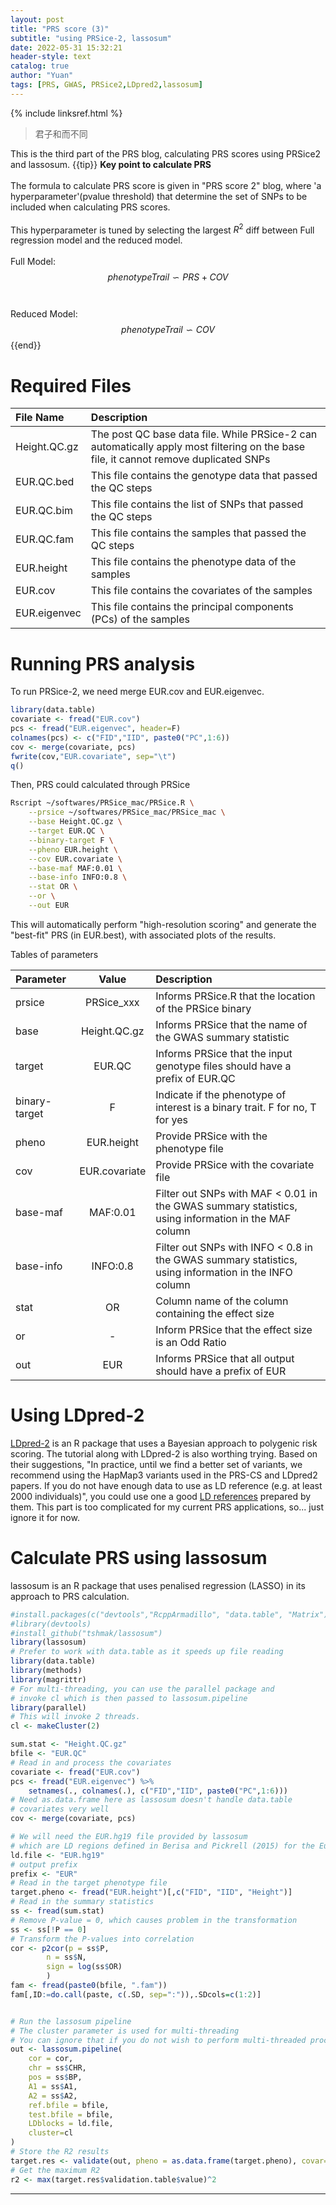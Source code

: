 ```yaml
---
layout: post
title: "PRS score (3)"
subtitle: "using PRSice-2, lassosum"
date: 2022-05-31 15:32:21
header-style: text
catalog: true
author: "Yuan"
tags: [PRS, GWAS, PRSice2,LDpred2,lassosum]
---
```

{% include linksref.html %}

>君子和而不同

This is the third part of the PRS blog, calculating PRS scores using PRSice2 and lassosum.
{{tip}} <b> Key point to calculate PRS </b> <br/><br/>The formula to calculate PRS score is given in "PRS score 2" blog, where 'a hyperparameter'(pvalue threshold) that determine the set of SNPs to be included when calculating PRS scores. <br/><br/> This hyperparameter is tuned by selecting the largest $R^2$ diff between Full regression model and the reduced model. 
<br/><br/>
Full Model: 
$$
phenotypeTrail \backsim PRS + COV
$$
<br/><br/>
Reduced Model: 
$$
phenotypeTrail \backsim COV
$$
{{end}}

# Required Files

| File Name    | Description                                                                                                                          |
| :----------- | :----------------------------------------------------------------------------------------------------------------------------------- |
| Height.QC.gz | The post QC base data file. While PRSice-2 can automatically apply most filtering on the base file, it cannot remove duplicated SNPs |
| EUR.QC.bed   | This file contains the genotype data that passed the QC steps                                                                        |
| EUR.QC.bim   | This file contains the list of SNPs that passed the QC steps                                                                         |
| EUR.QC.fam   | This file contains the samples that passed the QC steps                                                                              |
| EUR.height   | This file contains the phenotype data of the samples                                                                                 |
| EUR.cov      | This file contains the covariates of the samples                                                                                     |
| EUR.eigenvec | This file contains the principal components (PCs) of the samples                                                                     |

# Running PRS analysis
To run PRSice-2, we need merge EUR.cov and EUR.eigenvec.

```R
library(data.table)
covariate <- fread("EUR.cov")
pcs <- fread("EUR.eigenvec", header=F)
colnames(pcs) <- c("FID","IID", paste0("PC",1:6))
cov <- merge(covariate, pcs)
fwrite(cov,"EUR.covariate", sep="\t")
q()
```

Then, PRS could calculated through PRSice

```bash
Rscript ~/softwares/PRSice_mac/PRSice.R \
    --prsice ~/softwares/PRSice_mac/PRSice_mac \
    --base Height.QC.gz \
    --target EUR.QC \
    --binary-target F \
    --pheno EUR.height \
    --cov EUR.covariate \
    --base-maf MAF:0.01 \
    --base-info INFO:0.8 \
    --stat OR \
    --or \
    --out EUR
```

This will automatically perform "high-resolution scoring" and generate the "best-fit" PRS (in EUR.best), with associated plots of the results.

Tables of parameters

| Parameter     |     Value     | Description                                                                                          |
| :------------ | :-----------: | :--------------------------------------------------------------------------------------------------- |
| prsice        |  PRSice_xxx   | Informs PRSice.R that the location of the PRSice binary                                              |
| base          | Height.QC.gz  | Informs PRSice that the name of the GWAS summary statistic                                           |
| target        |    EUR.QC     | Informs PRSice that the input genotype files should have a prefix of EUR.QC                          |
| binary-target |       F       | Indicate if the phenotype of interest is a binary trait. F for no, T for yes                         |
| pheno         |  EUR.height   | Provide PRSice with the phenotype file                                                               |
| cov           | EUR.covariate | Provide PRSice with the covariate file                                                               |
| base-maf      |   MAF:0.01    | Filter out SNPs with MAF < 0.01 in the GWAS summary statistics, using information in the MAF column  |
| base-info     |   INFO:0.8    | Filter out SNPs with INFO < 0.8 in the GWAS summary statistics, using information in the INFO column |
| stat          |      OR       | Column name of the column containing the effect size                                                 |
| or            |       -       | Inform PRSice that the effect size is an Odd Ratio                                                   |
| out           |      EUR      | Informs PRSice that all output should have a prefix of EUR                                           |

# Using LDpred-2
[LDpred-2](https://privefl.github.io/bigsnpr/articles/LDpred2.html) is an R package that uses a Bayesian approach to polygenic risk scoring. The tutorial along with LDpred-2 is also worthing trying. Based on their suggestions, "In practice, until we find a better set of variants, we recommend using the HapMap3 variants used in the PRS-CS and LDpred2 papers. If you do not have enough data to use as LD reference (e.g. at least 2000 individuals)", you could use one a good [LD references](https://doi.org/10.6084/m9.figshare.19213299) prepared by them.
This part is too complicated for my current PRS applications, so... just ignore it for now.

# Calculate PRS using lassosum
lassosum is an R package that uses penalised regression (LASSO) in its approach to PRS calculation.

```R
#install.packages(c("devtools","RcppArmadillo", "data.table", "Matrix"), dependencies=TRUE)
#library(devtools)
#install_github("tshmak/lassosum")
library(lassosum)
# Prefer to work with data.table as it speeds up file reading
library(data.table)
library(methods)
library(magrittr)
# For multi-threading, you can use the parallel package and 
# invoke cl which is then passed to lassosum.pipeline
library(parallel)
# This will invoke 2 threads. 
cl <- makeCluster(2)

sum.stat <- "Height.QC.gz"
bfile <- "EUR.QC"
# Read in and process the covariates
covariate <- fread("EUR.cov")
pcs <- fread("EUR.eigenvec") %>%
    setnames(., colnames(.), c("FID","IID", paste0("PC",1:6)))
# Need as.data.frame here as lassosum doesn't handle data.table 
# covariates very well
cov <- merge(covariate, pcs)

# We will need the EUR.hg19 file provided by lassosum 
# which are LD regions defined in Berisa and Pickrell (2015) for the European population and the hg19 genome.
ld.file <- "EUR.hg19"
# output prefix
prefix <- "EUR"
# Read in the target phenotype file
target.pheno <- fread("EUR.height")[,c("FID", "IID", "Height")]
# Read in the summary statistics
ss <- fread(sum.stat)
# Remove P-value = 0, which causes problem in the transformation
ss <- ss[!P == 0]
# Transform the P-values into correlation
cor <- p2cor(p = ss$P,
        n = ss$N,
        sign = log(ss$OR)
        )
fam <- fread(paste0(bfile, ".fam"))
fam[,ID:=do.call(paste, c(.SD, sep=":")),.SDcols=c(1:2)]


# Run the lassosum pipeline
# The cluster parameter is used for multi-threading
# You can ignore that if you do not wish to perform multi-threaded processing
out <- lassosum.pipeline(
    cor = cor,
    chr = ss$CHR,
    pos = ss$BP,
    A1 = ss$A1,
    A2 = ss$A2,
    ref.bfile = bfile,
    test.bfile = bfile,
    LDblocks = ld.file, 
    cluster=cl
)
# Store the R2 results
target.res <- validate(out, pheno = as.data.frame(target.pheno), covar=as.data.frame(cov))
# Get the maximum R2
r2 <- max(target.res$validation.table$value)^2
```

---
